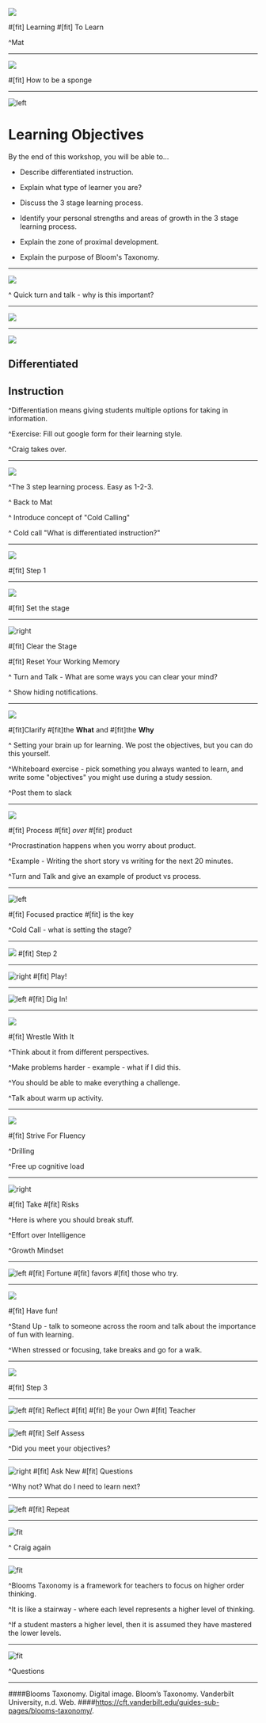 ![](img/0_Learning.jpg)

#[fit] Learning
#[fit] To Learn

^Mat

---

![](img/1_sponge.jpg)

#[fit] How to be a sponge

---

![left](img/2_Objectives.jpg)


# Learning Objectives

By the end of this workshop, you will be able to...

- Describe differentiated instruction.

- Explain what type of learner you are?

- Discuss the 3 stage learning process.

- Identify your personal strengths and areas of growth in the 3 stage learning process.

- Explain the zone of proximal development.

- Explain the purpose of Bloom's Taxonomy.

---

![](img/3_Why.png)

^ Quick turn and talk - why is this important?

---

![](img/4_Chart.png)

---

![](img/24_Different_Roads.jpg)

## Differentiated
## Instruction

^Differentiation means giving students multiple options for taking in information.

^Exercise: Fill out google form for their learning style.

^Craig takes over.

---

![](img/23_123.jpg)

^The 3 step learning process.  Easy as 1-2-3.

^ Back to Mat

^ Introduce concept of "Cold Calling"

^ Cold call "What is differentiated instruction?"

---

![](img/7_Step.jpg)

#[fit] Step 1

---

![](img/5_Stage.jpg)

#[fit] Set the stage

---

![right](img/8_Reset.jpg)

#[fit] Clear the Stage

#[fit] Reset Your Working Memory

^ Turn and Talk - What are some ways you can clear your mind?

^ Show hiding notifications.

---

![](img/9_WhatWhy.jpg)

#[fit]Clarify
#[fit]the **What** and
#[fit]the **Why**

^ Setting your brain up for learning.  We post the objectives, but you can do this yourself.  

^Whiteboard exercise - pick something you always wanted to learn, and write some "objectives" you might use during a study session.

^Post them to slack

---
![](img/10_Pomodoro.png)

#[fit] Process
#[fit] *over*
#[fit] product

^Procrastination happens when you worry about product.

^Example - Writing the short story vs writing for the next 20 minutes.

^Turn and Talk and give an example of product vs process.

---

![left](img/11_Key.jpg)

#[fit] Focused practice
#[fit] is the key

^Cold Call - what is setting the stage?

---

![](img/7_Step.jpg)
#[fit] Step 2

---

![right](img/12_Play.jpg)
#[fit] Play!

---

![left](img/13_DigIn.jpg)
#[fit] Dig In!

---

![](img/14_Wrestle.png)

#[fit] Wrestle With It

^Think about it from different perspectives.

^Make problems harder - example - what if I did this.

^You should be able to make everything a challenge.

^Talk about warm up activity.

---

![](img/15_Strive.jpg)

#[fit] Strive For Fluency

^Drilling

^Free up cognitive load

---

![right](img/16_Risks.jpg)

#[fit] Take
#[fit] Risks

^Here is where you should break stuff.

^Effort over Intelligence

^Growth Mindset

---
![left](img/17_FortuneCookie.jpg)
#[fit] Fortune
#[fit] favors
#[fit] those who try.

---

![](img/18_Fun.jpg)

#[fit] Have fun!

^Stand Up - talk to someone across the room and talk about the importance of fun with learning.

^When stressed or focusing, take breaks and go for a walk.

---

![](img/7_Step.jpg)

#[fit] Step 3

---

![left](img/19_Reflect.jpg)
#[fit] Reflect
#[fit]
#[fit] Be your Own
#[fit] Teacher



---

![left](img/20_SelfAssess.jpg)
#[fit] Self Assess

^Did you meet your objectives?  

---

![right](img/12_Ask.jpg)
#[fit] Ask New
#[fit] Questions

^Why not?  What do I need to learn next?

---

![left](img/21_Repeat.jpg)
#[fit] Repeat

---

![fit](img/25_ZPD.png)

^ Craig again

---

![fit](img/26_BloomsTaxonomy.jpg)

^Blooms Taxonomy is a framework for teachers to focus on higher order thinking.

^It is like a stairway - where each level represents a higher level of thinking.

^If a student masters a higher level, then it is assumed they have mastered the lower levels.

---

![fit](img/22_Questions.png)

^Questions

---

####Blooms Taxonomy. Digital image. Bloom’s Taxonomy. Vanderbilt University, n.d. Web.
####[<https://cft.vanderbilt.edu/guides-sub-pages/blooms-taxonomy/>](https://cft.vanderbilt.edu/guides-sub-pages/blooms-taxonomy/).
